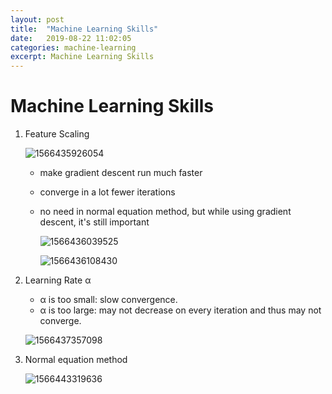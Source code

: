 ```yaml
---
layout: post
title:  "Machine Learning Skills"
date:   2019-08-22 11:02:05
categories: machine-learning
excerpt: Machine Learning Skills
---
```


# Machine Learning Skills

1. Feature Scaling

   ![1566435926054](C:\Users\hancy\AppData\Roaming\Typora\typora-user-images\1566435926054.png)

   - make gradient descent run much faster

   - converge in a lot fewer iterations

   - no need in normal equation method, but while using gradient descent, it's still important 

     ![1566436039525](C:\Users\hancy\AppData\Roaming\Typora\typora-user-images\1566436039525.png)

     ![1566436108430](C:\Users\hancy\AppData\Roaming\Typora\typora-user-images\1566436108430.png)

2. Learning Rate α

   - α is too small: slow convergence.
   - α is too large: may not decrease on every iteration and thus may not converge. 

   ![1566437357098](C:\Users\hancy\AppData\Roaming\Typora\typora-user-images\1566437357098.png)

3. Normal equation method

   ![1566443319636](C:\Users\hancy\AppData\Roaming\Typora\typora-user-images\1566443319636.png)